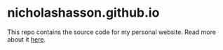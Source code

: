 # nicholashasson.github.io

This repo contains the source code for my personal website. Read more about it
[here](https://nick.gem/#about-this-site).
